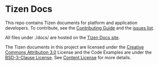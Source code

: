 # Tizen Docs


This repo contains Tizen documents for platform and application developers. To contribute, see the [Contributing Guide](CONTRIBUTING.md) and the [issues list](https://github.com/Samsung/tizen-docs/issues).

All files under ./docs/ are hosted on the [Tizen Docs site](https://docs.tizen.org). 

The Tizen documents in this project are licensed under the [Creative Commons Attribution 3.0](http://creativecommons.org/licenses/by/3.0/) License and the Code Examples are under the [BSD-3-Clause License](https://www.tizen.org/bsd-3-clause-license). See [Content License](content-license.md) for more details.
